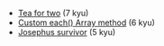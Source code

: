 - [Tea for two](http://www.codewars.com/kata/tea-for-two) (7 kyu)
- [Custom each() Array method](http://www.codewars.com/kata/custom-each-array-method) (6 kyu)
- [Josephus survivor](http://www.codewars.com/kata/josephus-survivor) (5 kyu)
